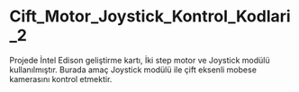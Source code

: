# Cift_Motor_Joystick_Kontrol_Kodlari_2
 Projede İntel Edison geliştirme kartı, İki step motor ve Joystick modülü kullanılmıştır. Burada amaç Joystick modülü ile çift eksenli mobese kamerasını kontrol etmektir.
